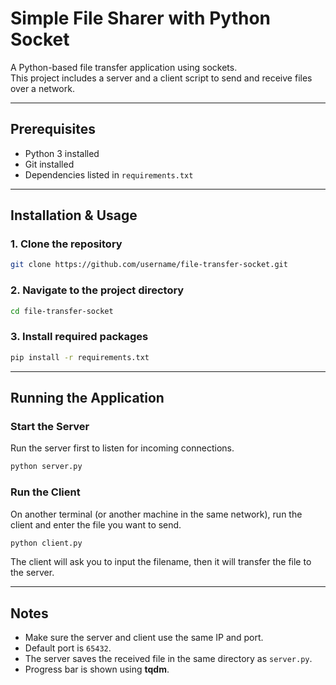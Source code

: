 # Simple File Sharer with Python Socket

A Python-based file transfer application using sockets.  
This project includes a server and a client script to send and receive files over a network.

---

## Prerequisites
- Python 3 installed
- Git installed
- Dependencies listed in `requirements.txt`

---

## Installation & Usage

### 1. Clone the repository
```bash
git clone https://github.com/username/file-transfer-socket.git
```

### 2. Navigate to the project directory
```bash
cd file-transfer-socket
```

### 3. Install required packages
```bash
pip install -r requirements.txt
```

---

## Running the Application

### Start the Server
Run the server first to listen for incoming connections.
```bash
python server.py
```

### Run the Client
On another terminal (or another machine in the same network), run the client and enter the file you want to send.
```bash
python client.py
```

The client will ask you to input the filename, then it will transfer the file to the server.

---

## Notes
- Make sure the server and client use the same IP and port.  
- Default port is `65432`.  
- The server saves the received file in the same directory as `server.py`.  
- Progress bar is shown using **tqdm**.  
